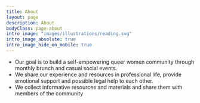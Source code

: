 ```yaml
---
title: About
layout: page
description: About
bodyClass: page-about
intro_image: "images/illustrations/reading.svg"
intro_image_absolute: true
intro_image_hide_on_mobile: true
---
```


- Our goal is to build a self-empowering queer women community through monthly brunch and casual social events.
- We share our experience and resources in professional life, provide emotional support and possible legal help to each other.
- We collect informative resources and materials and share them with members of the community
 